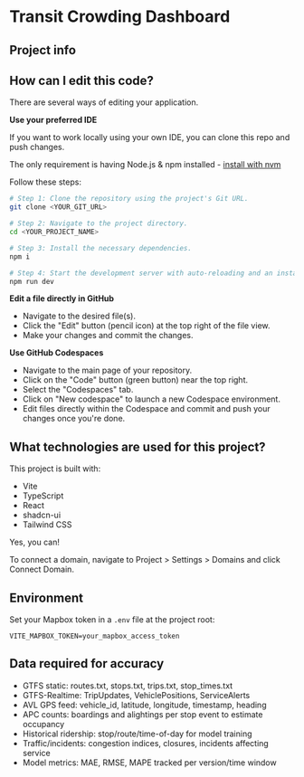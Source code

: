 # Transit Crowding Dashboard

## Project info


## How can I edit this code?

There are several ways of editing your application.




**Use your preferred IDE**

If you want to work locally using your own IDE, you can clone this repo and push changes.

The only requirement is having Node.js & npm installed - [install with nvm](https://github.com/nvm-sh/nvm#installing-and-updating)

Follow these steps:

```sh
# Step 1: Clone the repository using the project's Git URL.
git clone <YOUR_GIT_URL>

# Step 2: Navigate to the project directory.
cd <YOUR_PROJECT_NAME>

# Step 3: Install the necessary dependencies.
npm i

# Step 4: Start the development server with auto-reloading and an instant preview.
npm run dev
```

**Edit a file directly in GitHub**

- Navigate to the desired file(s).
- Click the "Edit" button (pencil icon) at the top right of the file view.
- Make your changes and commit the changes.

**Use GitHub Codespaces**

- Navigate to the main page of your repository.
- Click on the "Code" button (green button) near the top right.
- Select the "Codespaces" tab.
- Click on "New codespace" to launch a new Codespace environment.
- Edit files directly within the Codespace and commit and push your changes once you're done.

## What technologies are used for this project?

This project is built with:

- Vite
- TypeScript
- React
- shadcn-ui
- Tailwind CSS




Yes, you can!

To connect a domain, navigate to Project > Settings > Domains and click Connect Domain.

## Environment

Set your Mapbox token in a `.env` file at the project root:

```
VITE_MAPBOX_TOKEN=your_mapbox_access_token
```

## Data required for accuracy

- GTFS static: routes.txt, stops.txt, trips.txt, stop_times.txt
- GTFS-Realtime: TripUpdates, VehiclePositions, ServiceAlerts
- AVL GPS feed: vehicle_id, latitude, longitude, timestamp, heading
- APC counts: boardings and alightings per stop event to estimate occupancy
- Historical ridership: stop/route/time-of-day for model training
- Traffic/incidents: congestion indices, closures, incidents affecting service
- Model metrics: MAE, RMSE, MAPE tracked per version/time window

